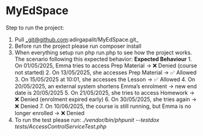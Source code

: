 # MyEdSpace

Step to run the project:

1. Pull _git@github.com:adirgapalit/MyEdSpace.git_
2. Before run the project please run composer install 
3. When everything setup run php run.php to see how the project works. The scenario following this expected behavior:
   **Expected Behaviour**
         1. On 01/05/2025, Emma tries to access Prep Material → ❌ Denied (course not
            started)
         2. On 13/05/2025, she accesses Prep Material → ✅ Allowed
         3. On 15/05/2025 at 10:01, she accesses the Lesson → ✅ Allowed
         4. On 20/05/2025, an external system shortens Emma’s enrolment → new end
            date is 20/05/2025
         5. On 21/05/2025, she tries to access Homework → ❌ Denied (enrolment
            expired early)
         6. On 30/05/2025, she tries again → ❌ Denied
         7. On 10/06/2025, the course is still running, but Emma is no longer enrolled →
            ❌ Denied
4. To run the test please run:  _./vendor/bin/phpunit --testdox tests/AccessControlServiceTest.php_